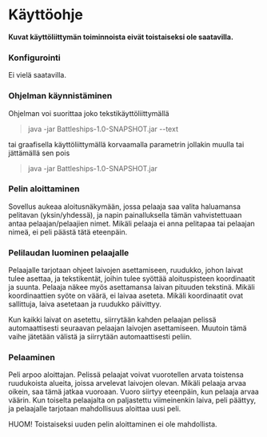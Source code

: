 # Käyttöohje
**Kuvat käyttöliittymän toiminnoista eivät toistaiseksi ole saatavilla.**

### Konfigurointi
Ei vielä saatavilla. 

### Ohjelman käynnistäminen
Ohjelman voi suorittaa joko tekstikäyttöliittymällä 

> java -jar Battleships-1.0-SNAPSHOT.jar --text

tai graafisella käyttöliittymällä korvaamalla parametrin jollakin muulla tai jättämällä sen pois

> java -jar Battleships-1.0-SNAPSHOT.jar

### Pelin aloittaminen
Sovellus aukeaa aloitusnäkymään, jossa pelaaja saa valita haluamansa pelitavan (yksin/yhdessä), ja napin painalluksella tämän vahvistettuaan antaa pelaajan/pelaajien nimet. Mikäli pelaaja ei anna pelitapaa tai pelaajan nimeä, ei peli päästä tätä eteenpäin.

### Pelilaudan luominen pelaajalle
Pelaajalle tarjotaan ohjeet laivojen asettamiseen, ruudukko, johon laivat tulee asettaa, ja tekstikentät, joihin tulee syöttää aloituspisteen koordinaatit ja suunta. Pelaaja näkee myös asettamansa laivan pituuden tekstinä. Mikäli koordinaattien syöte on väärä, ei laivaa aseteta. Mikäli koordinaatit ovat sallittuja, laiva asetetaan ja ruudukko päivittyy. 

Kun kaikki laivat on asetettu, siirrytään kahden pelaajan pelissä automaattisesti seuraavan pelaajan laivojen asettamiseen. Muutoin tämä vaihe jätetään välistä ja siirrytään automaattisesti peliin.

### Pelaaminen
Peli arpoo aloittajan. Pelissä pelaajat voivat vuorotellen arvata toistensa ruudukoista alueita, joissa arvelevat laivojen olevan. Mikäli pelaaja arvaa oikein, saa tämä jatkaa vuoroaan. Vuoro siirtyy eteenpäin, kun pelaaja arvaa väärin. Kun toiselta pelaajalta on paljastettu viimeinenkin laiva, peli päättyy, ja pelaajalle tarjotaan mahdollisuus aloittaa uusi peli.

HUOM! Toistaiseksi uuden pelin aloittaminen ei ole mahdollista. 
